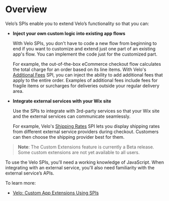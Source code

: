 # Overview

Velo’s SPIs enable you to extend Velo’s functionality so that you can: 

+ **Inject your own custom logic into existing app flows**

   With Velo SPIs, you don't have to code a new flow from beginning to end if you want to customize and extend just one part of an existing app's flow. You can implement the code just for the customized part.
   
   For example, the out-of-the-box eCommerce checkout flow calculates the total charge for an order based on its line items. With Velo's [Additional Fees](https://www.wix.com/velo/reference/spis/ecom-additional-fees) SPI, you can inject the ability to add additional fees that apply to the entire order. Examples of additional fees include fees for fragile items or surcharges for deliveries outside your regular delivery area.

+ **Integrate external services with your Wix site**

  Use the SPIs to integrate with 3rd-party services so that your Wix site and the external services can communicate seamlessly. 
  
  For example, Velo's [Shipping Rates](https://www.wix.com/velo/reference/spis/ecom-shipping-rates) SPI lets you display shipping rates from different external service providers during checkout. Customers can then choose the shipping provider best for them. 

>**Note**: The Custom Extensions feature is currently a Beta release. Some custom extensions are not yet available to all users.

To use the Velo SPIs, you’ll need a working knowledge of JavaScript. When integrating with an external service, you'll also need familiarity with the external service’s APIs.

To learn more: 
+ [Velo: Custom App Extensions Using SPIs](https://support.wix.com/en/article/velo-custom-business-app-extensions-using-spis-beta)